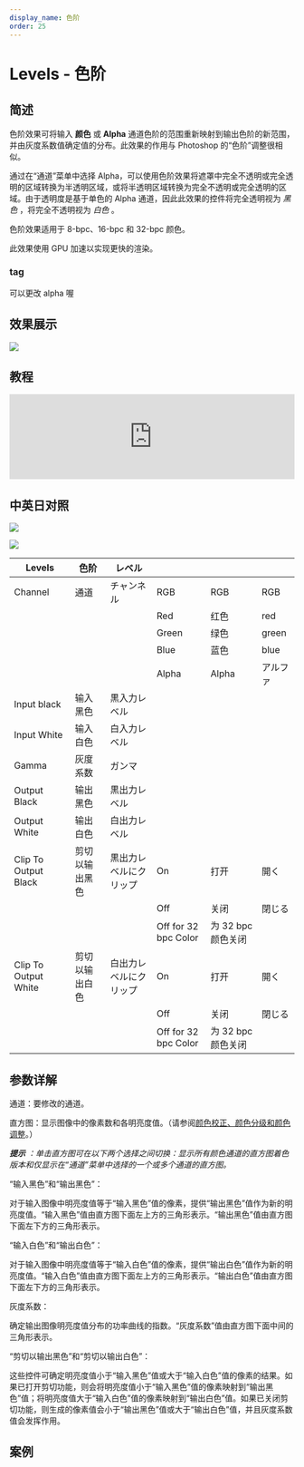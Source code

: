 ```yaml
---
display_name: 色阶
order: 25
---
```


# Levels - 色阶

## 简述

色阶效果可将输入 **颜色** 或 **Alpha** 通道色阶的范围重新映射到输出色阶的新范围，并由灰度系数值确定值的分布。此效果的作用与
Photoshop 的“色阶”调整很相似。

通过在“通道”菜单中选择
Alpha，可以使用色阶效果将遮罩中完全不透明或完全透明的区域转换为半透明区域，或将半透明区域转换为完全不透明或完全透明的区域。由于透明度是基于单色的
Alpha 通道，因此此效果的控件将完全透明视为 _黑色_ ，将完全不透明视为 _白色_ 。

色阶效果适用于 8-bpc、16-bpc 和 32-bpc 颜色。

此效果使用 GPU 加速以实现更快的渲染。

### tag

可以更改 alpha 喔

## 效果展示

![](https://cdn.yuelili.com/20211212193209.png)

## 教程

<iframe src="https://player.bilibili.com/player.html?bvid=BV1e34y1X7Vj&page=8&high_quality=1" width="100%" allowfullscreen="allowfullscreen" frameborder="0"></iframe>

## 中英日对照

![](https://cdn.yuelili.com/20211212192600.png)

![](https://cdn.yuelili.com/20211212192610.png)

| Levels               | 色阶           | レベル                 |                      |                    |          |
| -------------------- | -------------- | ---------------------- | -------------------- | ------------------ | -------- |
| Channel              | 通道           | チャンネル             | RGB                  | RGB                | RGB      |
|                      |                |                        | Red                  | 红色               | red      |
|                      |                |                        | Green                | 绿色               | green    |
|                      |                |                        | Blue                 | 蓝色               | blue     |
|                      |                |                        | Alpha                | Alpha              | アルファ |
| Input black          | 输入黑色       | 黒入力レベル           |                      |                    |          |
| Input White          | 输入白色       | 白入力レベル           |                      |                    |          |
| Gamma                | 灰度系数       | ガンマ                 |                      |                    |          |
| Output Black         | 输出黑色       | 黒出力レベル           |                      |                    |          |
| Output White         | 输出白色       | 白出力レベル           |                      |                    |          |
| Clip To Output Black | 剪切以输出黑色 | 黒出力レベルにクリップ | On                   | 打开               | 開く     |
|                      |                |                        | Off                  | 关闭               | 閉じる   |
|                      |                |                        | Off for 32 bpc Color | 为 32 bpc 颜色关闭 |          |
| Clip To Output White | 剪切以输出白色 | 白出力レベルにクリップ | On                   | 打开               | 開く     |
|                      |                |                        | Off                  | 关闭               | 閉じる   |
|                      |                |                        | Off for 32 bpc Color | 为 32 bpc 颜色关闭 |          |

## 参数详解

通道：要修改的通道。

直方图：显示图像中的像素数和各明亮度值。（请参阅[颜色校正、颜色分级和颜色调整](https://helpx.adobe.com/cn/after-effects/using/color-basics.html#color_correction_color_grading_and_color_adjustment)。）

_**提示** ：单击直方图可在以下两个选择之间切换：显示所有颜色通道的直方图着色版本和仅显示在“通道”菜单中选择的一个或多个通道的直方图。_

“输入黑色”和“输出黑色”：

对于输入图像中明亮度值等于“输入黑色”值的像素，提供“输出黑色”值作为新的明亮度值。“输入黑色”值由直方图下面左上方的三角形表示。“输出黑色”值由直方图下面左下方的三角形表示。

“输入白色”和“输出白色”：

对于输入图像中明亮度值等于“输入白色”值的像素，提供“输出白色”值作为新的明亮度值。“输入白色”值由直方图下面左上方的三角形表示。“输出白色”值由直方图下面左下方的三角形表示。

灰度系数：

确定输出图像明亮度值分布的功率曲线的指数。“灰度系数”值由直方图下面中间的三角形表示。

“剪切以输出黑色”和“剪切以输出白色”：

这些控件可确定明亮度值小于“输入黑色”值或大于“输入白色”值的像素的结果。如果已打开剪切功能，则会将明亮度值小于“输入黑色”值的像素映射到“输出黑色”值；将明亮度值大于“输入白色”值的像素映射到“输出白色”值。如果已关闭剪切功能，则生成的像素值会小于“输出黑色”值或大于“输出白色”值，并且灰度系数值会发挥作用。

## 案例
